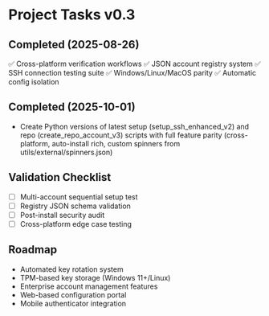 # Project Tasks v0.3

## Completed (2025-08-26)
✅ Cross-platform verification workflows
✅ JSON account registry system
✅ SSH connection testing suite
✅ Windows/Linux/MacOS parity
✅ Automatic config isolation

## Completed (2025-10-01)
- Create Python versions of latest setup (setup_ssh_enhanced_v2) and repo (create_repo_account_v3) scripts with full feature parity (cross-platform, auto-install rich, custom spinners from utils/external/spinners.json)

## Validation Checklist
- [ ] Multi-account sequential setup test
- [ ] Registry JSON schema validation
- [ ] Post-install security audit
- [ ] Cross-platform edge case testing

## Roadmap
- Automated key rotation system
- TPM-based key storage (Windows 11+/Linux)
- Enterprise account management features
- Web-based configuration portal
- Mobile authenticator integration
